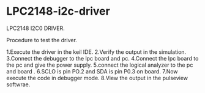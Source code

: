 # LPC2148-i2c-driver
LPC2148 I2C0 DRIVER.


Procedure to test the driver.

1.Execute the driver in the keil IDE.
2.Verify the output in the simulation.
3.Connect the debugger to the lpc board and pc.
4.Connect the lpc board to the pc and give the power supply.
5.connect the logical analyzer to the pc and board .
6.SCLO is pin PO.2 and SDA is pin P0.3 on board.
7.Now execute the code in debugger mode.
8.View the output in the pulseview softwrae. 
 

